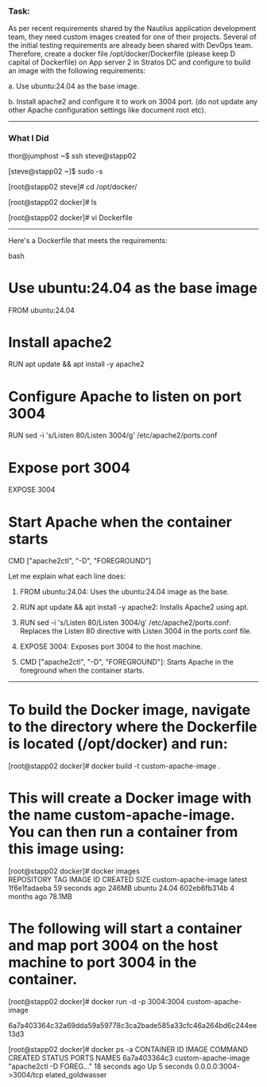 ### Task:
As per recent requirements shared by the Nautilus application development team, they need custom images created for one of their projects. Several of the initial testing requirements are already been shared with DevOps team. Therefore, create a docker file /opt/docker/Dockerfile (please keep D capital of Dockerfile) on App server 2 in Stratos DC and configure to build an image with the following requirements:

a. Use ubuntu:24.04 as the base image.

b. Install apache2 and configure it to work on 3004 port. (do not update any other Apache configuration settings like document root etc).

---------------------------------------------------------


### What I Did

thor@jumphost ~$ ssh steve@stapp02

[steve@stapp02 ~]$ sudo -s

[root@stapp02 steve]# cd /opt/docker/

[root@stapp02 docker]# ls

[root@stapp02 docker]# vi Dockerfile

---------------------------------------
Here's a Dockerfile that meets the requirements:

bash
# Use ubuntu:24.04 as the base image

  FROM ubuntu:24.04

# Install apache2

  RUN apt update && apt install -y apache2

# Configure Apache to listen on port 3004

  RUN sed -i 's/Listen 80/Listen 3004/g' /etc/apache2/ports.conf

# Expose port 3004
  
  EXPOSE 3004

# Start Apache when the container starts

  CMD ["apache2ctl", "-D", "FOREGROUND"]


Let me explain what each line does:

1. FROM ubuntu:24.04: Uses the ubuntu:24.04 image as the base.

2. RUN apt update && apt install -y apache2: Installs Apache2 using apt.

3. RUN sed -i 's/Listen 80/Listen 3004/g' /etc/apache2/ports.conf: Replaces the Listen 80 directive with Listen 3004 in the ports.conf file.

4. EXPOSE 3004: Exposes port 3004 to the host machine.

5. CMD ["apache2ctl", "-D", "FOREGROUND"]: Starts Apache in the foreground when the container starts.

-----------------------------------------

# To build the Docker image, navigate to the directory where the Dockerfile is located (/opt/docker) and run:

[root@stapp02 docker]# docker build -t custom-apache-image .

# This will create a Docker image with the name custom-apache-image. You can then run a container from this image using:

[root@stapp02 docker]# docker images                                     
REPOSITORY            TAG       IMAGE ID       CREATED          SIZE
custom-apache-image   latest    1f6e1fadaeba   59 seconds ago   246MB
ubuntu                24.04     602eb6fb314b   4 months ago     78.1MB


# The following  will start a container and map port 3004 on the host machine to port 3004 in the container.

[root@stapp02 docker]# docker run -d -p 3004:3004 custom-apache-image

6a7a403364c32a69dda59a59778c3ca2bade585a33cfc46a264bd6c244ee13d3

[root@stapp02 docker]# docker ps -a
CONTAINER ID   IMAGE                 COMMAND                  CREATED          STATUS         PORTS                    NAMES
6a7a403364c3   custom-apache-image   "apache2ctl -D FOREG…"   18 seconds ago   Up 5 seconds   0.0.0.0:3004->3004/tcp   elated_goldwasser

